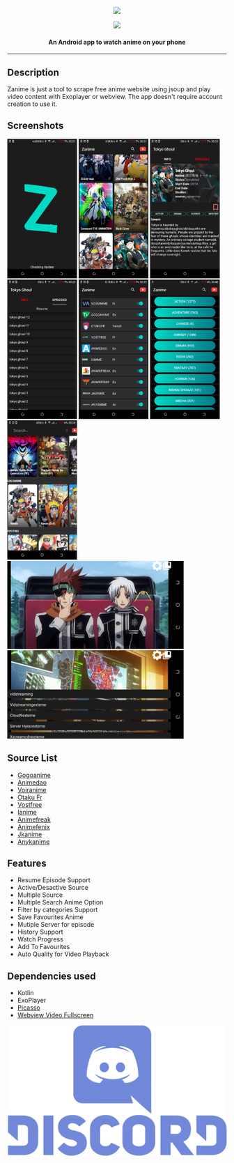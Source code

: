 <p align = "center" href="https://github.com/linkkader/zanime/releases/download/1/zanime.apk"><img src="https://github.com/linkkader/zanime/blob/master/app/src/main/res/drawable/logo.png"/> </p> 
<p align = "center" href="https://github.com/linkkader/zanime/releases/download/1/zanime.apk"><img src="https://github.com/linkkader/zanime/blob/master/.idea/download%20(2).png"/> </p> 
<h4 align="center">An Android app to watch anime on your phone</h4>
<p align="center">
<hr>


## Description

Zanime is just a tool to scrape free anime website using jsoup and play video content with Exoplayer or webview. The app doesn't require account creation to use it. 


## Screenshots

[<img src="meta/1.png" width=160>](meta/1.png)
[<img src="meta/2.png" width=160>](meta/2.png)
[<img src="meta/3.png" width=160>](meta/3.png)
[<img src="meta/4.png" width=160>](meta/4.png)
[<img src="meta/5.png" width=160>](meta/5.png)
[<img src="meta/cat.png" width=160>](meta/cat.png)
[<img src="meta/search.png" width=160>](meta/search.png)
[<img src="meta/video.png" width=405>](meta/video.png)
[<img src="meta/vid-server.png" width=405>](meta/vid-server.png)


## Source List

* [Gogoanime](http://gogoanime.tv/)
* [Animedao](https://animedao.com/)
* [Voiranime](http://voiranime.com/)
* [Otaku Fr](https://www.otakufr.com/)
* [Vostfree](https://vostfree.com/)
* [Ianime](https://www.ianimes.org/)
* [Animefreak](https://www.animefreak.tv/)
* [Animefenix](https://www.animefenix.com/)
* [Jkanime](http://jkanime.net/)
* [Anykanime](https://ww8.anyanime.com/)

## Features

* Resume Episode Support
* Active/Desactive Source
* Multiple Source
* Multiple Search Anime Option
* Filter by categories Support
* Save Favourites Anime
* Mutiple Server for episode
* History Support
* Watch Progress
* Add To Favourites
* Auto Quality for Video Playback

## Dependencies used
* Kotlin
* ExoPlayer
* [Picasso](https://square.github.io/picasso/)
* [Webview Video Fullscreen](https://github.com/RachitShah02/Webview-Video-Fullscreen)

<p align = "center" href="https://rebrand.ly/linkkaderdiscord"><img src="meta/toppng.com-discord-logo-png-transparent-graphic-discord-494x295.png"/> </p> 



